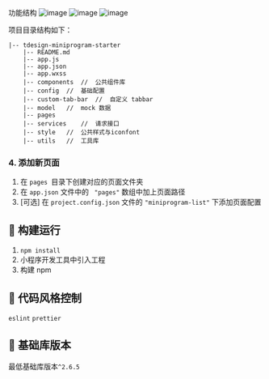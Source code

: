 
功能结构
![image](https://github.com/user-attachments/assets/665e0d0c-6b12-44c3-8878-8e69241f0047)
![image](https://github.com/user-attachments/assets/9641afd9-e28d-4b8c-8ece-caf5b8155a8f)
![image](https://github.com/user-attachments/assets/5cdf0e3f-ec8b-4b5d-a81f-59cd08f3d7f1)



项目目录结构如下：

```
|-- tdesign-miniprogram-starter
    |-- README.md
    |-- app.js
    |-- app.json
    |-- app.wxss
    |-- components	//	公共组件库
    |-- config	//	基础配置
    |-- custom-tab-bar	//	自定义 tabbar
    |-- model	//	mock 数据
    |-- pages
    |-- services	//	请求接口
    |-- style	//	公共样式与iconfont
    |-- utils	//	工具库
```



### 4. 添加新页面

1. 在 `pages `目录下创建对应的页面文件夹
2. 在 `app.json` 文件中的 ` "pages"` 数组中加上页面路径
3. [可选] 在 `project.config.json` 文件的 `"miniprogram-list"` 下添加页面配置

## :hammer: 构建运行

1. `npm install`
2. 小程序开发工具中引入工程
3. 构建 npm

## :art: 代码风格控制

`eslint` `prettier`

## :iphone: 基础库版本

最低基础库版本`^2.6.5`


